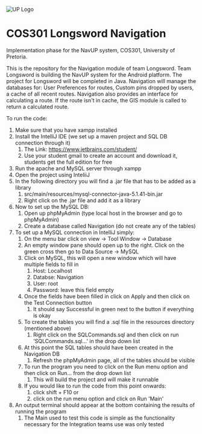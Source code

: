 ![UP Logo](UP_Logo.PNG)

# COS301 Longsword Navigation

Implementation phase for the NavUP system, COS301, University of Pretoria.

This is the repository for the Navigation module of team Longsword. Team Longsword is building the NavUP system for the Android platform. The project for Longsword will be completed in Java. Navigation will manage the databases for: User Preferences for routes, Custom pins dropped by users, a cache of all recent routes. Navigation also provides an interface for calculating a route. If the route isn't in cache, the GIS module is called to return a calculated route. 

To run the code:
1) Make sure that you have xampp installed
2) Install the IntelliJ IDE (we set up a maven project and SQL DB connection through it)
    1) The Link: https://www.jetbrains.com/student/
    2) Use your student gmail to create an account and download it, students get the full edition for free 
3) Run the apache and MySQL server through xampp
4) Open the project using InteliiJ 
5) In the following directory you will find a .jar file that has to be added as a library
    1) src/main/resources/mysql-connector-java-5.1.41-bin.jar
    2) Right click on the .jar file and add it as a library
6) Now to set up the MySQL DB:
    1) Open up phpMyAdmin (type local host in the browser and go to phpMyAdmin)
    2) Create a database called Navigation (do not create any of the tables)
7) To set up a MySQL connection in IntelliJ simply:
    1) On the menu bar click on view -> Tool Window -> Database 
    2) An empty window pane should open up to the right. Click on the green cross then go to Data Source -> MySQL
    3) Click on MySQL, this will open a new window which will have multiple fields to fill in
        1) Host: Localhost
        2) Databse: Navigation
        3) User: root
        4) Password: leave this field empty 
    4) Once the fields have been filled in click on Apply and then click on the Test Connection button
        1) It should say Successful in green next to the button if everything is okay
    5) To create the tables you will find a .sql file in the resources directory (mentioned above)
        1) Right click on the SQLCommands.sql and then click on run 'SQLCommands.sql...' in the drop down list 
    6) At this point the SQL tables should have been created in the Navigation DB
        1) Refresh the phpMyAdmin page, all of the tables should be visible 
    7) To run the program you need to click on the Run menu option and then click on Run... from the drop down list
        1) This will build the project and will make it runnable
    8) If you would like to run the code from this point onwards:
        1) click shift + F10 or 
        2) click on the run menu option and click on Run 'Main'
8) An output terminal should appear at the bottom containing the results of running the program
    1) The Main used to test this code is simple as the functionality necessary for the Integration teams use was only tested 
